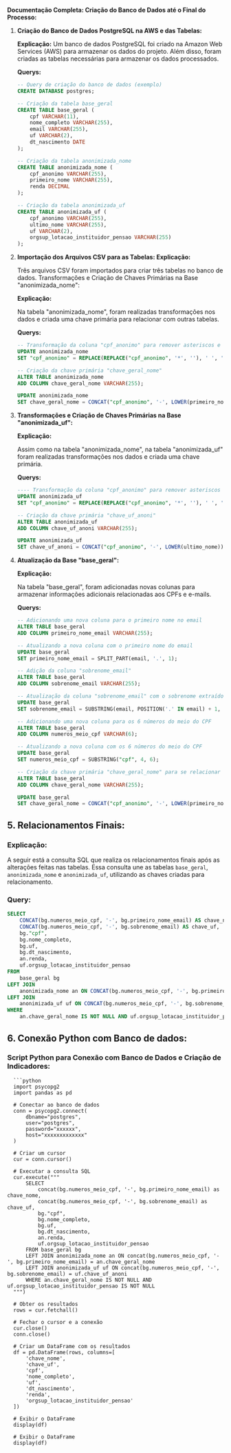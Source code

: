**Documentação Completa: Criação do Banco de Dados até o Final do Processo:**

1. **Criação do Banco de Dados PostgreSQL na AWS e das Tabelas:**

   **Explicação:**
   Um banco de dados PostgreSQL foi criado na Amazon Web Services (AWS) para armazenar os dados do projeto. Além disso, foram criadas as tabelas necessárias para armazenar os dados processados.

   **Querys:**
   ```sql
   -- Query de criação do banco de dados (exemplo)
   CREATE DATABASE postgres;

   -- Criação da tabela base_geral
   CREATE TABLE base_geral (
       cpf VARCHAR(11),
       nome_completo VARCHAR(255),
       email VARCHAR(255),
       uf VARCHAR(2),
       dt_nascimento DATE 
   );

   -- Criação da tabela anonimizada_nome
   CREATE TABLE anonimizada_nome (
       cpf_anonimo VARCHAR(255),
       primeiro_nome VARCHAR(255),
       renda DECIMAL
   );

   -- Criação da tabela anonimizada_uf
   CREATE TABLE anonimizada_uf (
       cpf_anonimo VARCHAR(255),
       ultimo_nome VARCHAR(255),
       uf VARCHAR(2),
       orgsup_lotacao_instituidor_pensao VARCHAR(255)
   );

2. **Importação dos Arquivos CSV para as Tabelas: Explicação:**

    Três arquivos CSV foram importados para criar três tabelas no banco de dados.
    Transformações e Criação de Chaves Primárias na Base "anonimizada_nome":
    
    **Explicação:**
    
    Na tabela "anonimizada_nome", foram realizadas transformações nos dados e criada uma chave primária para relacionar com outras tabelas.

    **Querys:**
    ```sql
    -- Transformação da coluna "cpf_anonimo" para remover asteriscos e espaços em branco
    UPDATE anonimizada_nome
    SET "﻿cpf_anonimo" = REPLACE(REPLACE("﻿cpf_anonimo", '*', ''), ' ', '');
    
    -- Criação da chave primária "chave_geral_nome"
    ALTER TABLE anonimizada_nome
    ADD COLUMN chave_geral_nome VARCHAR(255);
    
    UPDATE anonimizada_nome
    SET chave_geral_nome = CONCAT("﻿cpf_anonimo", '-', LOWER(primeiro_nome));
    ```
    
3. **Transformações e Criação de Chaves Primárias na Base "anonimizada_uf":**

    **Explicação:**
    
    Assim como na tabela "anonimizada_nome", na tabela "anonimizada_uf" foram realizadas transformações nos dados e criada uma chave primária.

    **Querys:**
    ```sql
    ---- Transformação da coluna "cpf_anonimo" para remover asteriscos e espaços em branco
    UPDATE anonimizada_uf
    SET "﻿cpf_anonimo" = REPLACE(REPLACE("﻿cpf_anonimo", '*', ''), ' ', '');
    
    -- Criação da chave primária "chave_uf_anoni"
    ALTER TABLE anonimizada_uf
    ADD COLUMN chave_uf_anoni VARCHAR(255);
    
    UPDATE anonimizada_uf
    SET chave_uf_anoni = CONCAT("﻿cpf_anonimo", '-', LOWER(ultimo_nome));
    ```

4. **Atualização da Base "base_geral":**

    **Explicação:**
    
    Na tabela "base_geral", foram adicionadas novas colunas para armazenar informações adicionais relacionadas aos CPFs e e-mails.

    **Querys:**
    ```sql
    -- Adicionando uma nova coluna para o primeiro nome no email
    ALTER TABLE base_geral
    ADD COLUMN primeiro_nome_email VARCHAR(255);

    -- Atualizando a nova coluna com o primeiro nome do email
    UPDATE base_geral
    SET primeiro_nome_email = SPLIT_PART(email, '.', 1);

    -- Adição da coluna "sobrenome_email"
    ALTER TABLE base_geral
    ADD COLUMN sobrenome_email VARCHAR(255);

    -- Atualização da coluna "sobrenome_email" com o sobrenome extraído do endereço de e-mail
    UPDATE base_geral
    SET sobrenome_email = SUBSTRING(email, POSITION('.' IN email) + 1, POSITION('@' IN email) - POSITION('.' IN email) - 1);

    -- Adicionando uma nova coluna para os 6 números do meio do CPF
    ALTER TABLE base_geral
    ADD COLUMN numeros_meio_cpf VARCHAR(6);

    -- Atualizando a nova coluna com os 6 números do meio do CPF
    UPDATE base_geral
    SET numeros_meio_cpf = SUBSTRING("﻿cpf", 4, 6);

    -- Criação da chave primária "chave_geral_nome" para se relacionar com anonimizada_nome
    ALTER TABLE base_geral
    ADD COLUMN chave_geral_nome VARCHAR(255);

    UPDATE base_geral
    SET chave_geral_nome = CONCAT("﻿cpf_anonimo", '-', LOWER(primeiro_nome));
    ```
## 5. Relacionamentos Finais:

### Explicação:

A seguir está a consulta SQL que realiza os relacionamentos finais após as alterações feitas nas tabelas. Essa consulta une as tabelas `base_geral`, `anonimizada_nome` e `anonimizada_uf`, utilizando as chaves criadas para relacionamento.

### Query:

```sql
SELECT 
    CONCAT(bg.numeros_meio_cpf, '-', bg.primeiro_nome_email) AS chave_nome,
    CONCAT(bg.numeros_meio_cpf, '-', bg.sobrenome_email) AS chave_uf,
    bg."﻿cpf",
    bg.nome_completo,
    bg.uf,
    bg.dt_nascimento,
    an.renda,
    uf.orgsup_lotacao_instituidor_pensao
FROM 
    base_geral bg 
LEFT JOIN 
    anonimizada_nome an ON CONCAT(bg.numeros_meio_cpf, '-', bg.primeiro_nome_email) = an.chave_geral_nome
LEFT JOIN 
    anonimizada_uf uf ON CONCAT(bg.numeros_meio_cpf, '-', bg.sobrenome_email) = uf.chave_uf_anoni
WHERE 
    an.chave_geral_nome IS NOT NULL AND uf.orgsup_lotacao_instituidor_pensao IS NOT NULL;
```
## 6. Conexão Python com Banco de dados: 

### Script Python para Conexão com Banco de Dados e Criação de Indicadores:


      ```python
      import psycopg2
      import pandas as pd
      
      # Conectar ao banco de dados
      conn = psycopg2.connect(
          dbname="postgres",
          user="postgres",
          password="xxxxxx",
          host="xxxxxxxxxxxxx"
      )
      
      # Criar um cursor
      cur = conn.cursor()
      
      # Executar a consulta SQL
      cur.execute("""
          SELECT 
              concat(bg.numeros_meio_cpf, '-', bg.primeiro_nome_email) as chave_nome,
              concat(bg.numeros_meio_cpf, '-', bg.sobrenome_email) as chave_uf,
              bg."﻿cpf",
              bg.nome_completo,
              bg.uf,
              bg.dt_nascimento,
              an.renda,
              uf.orgsup_lotacao_instituidor_pensao
          FROM base_geral bg 
          LEFT JOIN anonimizada_nome an ON concat(bg.numeros_meio_cpf, '-', bg.primeiro_nome_email) = an.chave_geral_nome
          LEFT JOIN anonimizada_uf uf ON concat(bg.numeros_meio_cpf, '-', bg.sobrenome_email) = uf.chave_uf_anoni
          WHERE an.chave_geral_nome IS NOT NULL AND uf.orgsup_lotacao_instituidor_pensao IS NOT NULL
      """)
      
      # Obter os resultados
      rows = cur.fetchall()
      
      # Fechar o cursor e a conexão
      cur.close()
      conn.close()
      
      # Criar um DataFrame com os resultados
      df = pd.DataFrame(rows, columns=[
          'chave_nome',
          'chave_uf',
          'cpf',
          'nome_completo',
          'uf',
          'dt_nascimento',
          'renda',
          'orgsup_lotacao_instituidor_pensao'
      ])
      
      # Exibir o DataFrame
      display(df)
      
      # Exibir o DataFrame
      display(df)
